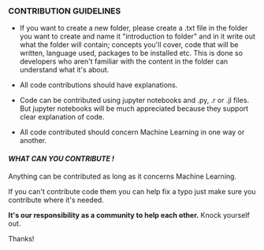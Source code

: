 ### CONTRIBUTION GUIDELINES

- If you want to create a new folder, please create a  .txt file in the folder you want to create and name it "introduction to folder" and in it write out what the folder will contain; concepts you'll cover, code that will be written, language used, packages to be installed etc. This is done so developers who aren't  familiar with the content in the folder can understand what it's about.

- All code contributions should have explanations.

- Code can be contributed using jupyter notebooks and .py, .r or .jl files. But jupyter notebooks will be much appreciated because they support clear explanation of code.

- All code contributed should concern Machine Learning in one way or another.

#### *WHAT CAN YOU CONTRIBUTE !*

Anything can be contributed as long as it concerns Machine Learning.

If you can't contribute code them you can help fix a typo just make sure you contribute where it's needed.

**It's our responsibility as a community to help each other.** 
Knock yourself out.


Thanks!
